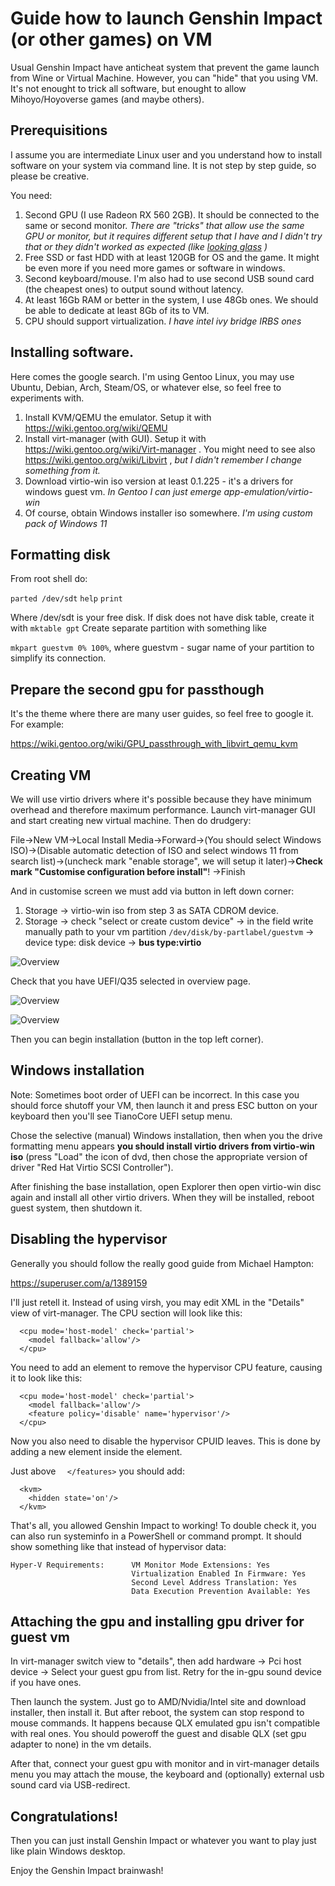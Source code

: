# Guide how to launch Genshin Impact (or other games) on VM

Usual Genshin Impact have anticheat system that prevent the game launch from Wine or Virtual Machine. However, you can "hide" that you using VM. It's not enought to trick all software, but enought to allow Mihoyo/Hoyoverse games (and maybe others).

## Prerequisitions

I assume you are intermediate Linux user and you understand how to install software on your system via command line. It is not step by step guide, so please be creative.

You need:

1. Second GPU (I use Radeon RX 560 2GB). It should be connected to the same or second monitor. *There are "tricks" that allow use the same GPU or monitor, but it requires different setup that I have and I didn't try that or they didn't worked as expected (like [looking glass](https://looking-glass.io/) )*
2. Free SSD or fast HDD with at least 120GB for OS and the game. It might be even more if you need more games or software in windows.
3. Second keyboard/mouse. I'm also had to use second USB sound card (the cheapest ones) to output sound without latency.
4. At least 16Gb RAM or better in the system, I use 48Gb ones. We should be able to dedicate at least 8Gb of its to VM.
5. CPU should support virtualization. *I have intel ivy bridge IRBS ones*

## Installing software.

Here comes the google search. I'm using Gentoo Linux, you may use Ubuntu, Debian, Arch, Steam/OS, or whatever else, so feel free to experiments with.

1. Install KVM/QEMU the emulator. Setup it with https://wiki.gentoo.org/wiki/QEMU
2. Install virt-manager (with GUI). Setup it with https://wiki.gentoo.org/wiki/Virt-manager . You might need to see also https://wiki.gentoo.org/wiki/Libvirt , *but I didn't remember I change something from it.*
3. Download virtio-win iso version at least 0.1.225 - it's a drivers for windows guest vm. *In Gentoo I can just emerge app-emulation/virtio-win*
4. Of course, obtain Windows installer iso somewhere. *I'm using custom pack of Windows 11*

## Formatting disk

From root shell do:

`parted /dev/sdt`
`help`
`print`

Where /dev/sdt is your free disk. If disk does not have disk table, create it with `mktable gpt` Create separate partition with something like

`mkpart guestvm 0% 100%`, where guestvm - sugar name of your partition to simplify its connection.

## Prepare the second gpu for passthough

It's the theme where there are many user guides, so feel free to google it. For example:

https://wiki.gentoo.org/wiki/GPU_passthrough_with_libvirt_qemu_kvm

## Creating VM

We will use virtio drivers where it's possible because they have minimum overhead and therefore maximum performance. Launch virt-manager GUI and start creating new virtual machine. Then do drudgery:

File->New VM->Local Install Media->Forward->(You should select Windows ISO)->(Disable automatic detection of ISO and select windows 11 from search list)->(uncheck mark "enable storage", we will setup it later)->**Check mark "Customise configuration before install"**! ->Finish

And in customise screen we must add via button in left down corner:

1. Storage -> virtio-win iso from step 3 as SATA CDROM device.
2. Storage -> check "select or create custom device" -> in the field write manually path to your vm partition `/dev/disk/by-partlabel/guestvm` -> device type: disk device -> **bus type:virtio**

![Overview](screenshots/create_storage.png?raw=true)

Check that you have UEFI/Q35 selected in overview page.

![Overview](screenshots/overview.png?raw=true)

![Overview](screenshots/overview_2.png?raw=true)

Then you can begin installation (button in the top left corner).

## Windows installation

Note: Sometimes boot order of UEFI can be incorrect. In this case you should force shutoff your VM, then launch it and press ESC button on your keyboard then you'll see TianoCore UEFI setup menu.

Chose the selective (manual) Windows installation, then when you the drive formatting menu appears **you should install virtio drivers from virtio-win iso** (press "Load" the icon of dvd, then chose the appropriate version of driver "Red Hat Virtio SCSI Controller").

After finishing the base installation, open Explorer then open virtio-win disc again and install all other virtio drivers. When they will be installed, reboot guest system, then shutdown it.

## Disabling the hypervisor

Generally you should follow the really good guide from Michael Hampton:

https://superuser.com/a/1389159

I'll just retell it. Instead of using virsh, you may edit XML in the "Details" view of virt-manager. The CPU section will look like this:

```
  <cpu mode='host-model' check='partial'>
    <model fallback='allow'/>
  </cpu>
```

You need to add an element to remove the hypervisor CPU feature, causing it to look like this:

```
  <cpu mode='host-model' check='partial'>
    <model fallback='allow'/>
    <feature policy='disable' name='hypervisor'/>
  </cpu>
```

Now you also need to disable the hypervisor CPUID leaves. This is done by adding a new element inside the <features> element.

Just above ```  </features>``` you should add:

```
  <kvm>
    <hidden state='on'/>
  </kvm>
```

That's all, you allowed Genshin Impact to working! To double check it, you can also run systeminfo in a PowerShell or command prompt. It should show something like that instead of hypervisor data:

```
Hyper-V Requirements:      VM Monitor Mode Extensions: Yes
                           Virtualization Enabled In Firmware: Yes
                           Second Level Address Translation: Yes
                           Data Execution Prevention Available: Yes
```

## Attaching the gpu and installing gpu driver for guest vm

In virt-manager switch view to "details", then add hardware -> Pci host device -> Select your guest gpu from list. Retry for the in-gpu sound device if you have ones.

Then launch the system. Just go to AMD/Nvidia/Intel site and download installer, then install it. But after reboot, the system can stop respond to mouse commands. It happens because QLX emulated gpu isn't compatible with real ones. You should poweroff the guest and disable QLX (set gpu adapter to none) in the vm details.

After that, connect your guest gpu with monitor and in virt-manager details menu you may attach the mouse, the keyboard and (optionally) external usb sound card via USB-redirect.

## Congratulations!

Then you can just install Genshin Impact or whatever you want to play just like plain Windows desktop.

Enjoy the Genshin Impact brainwash!
